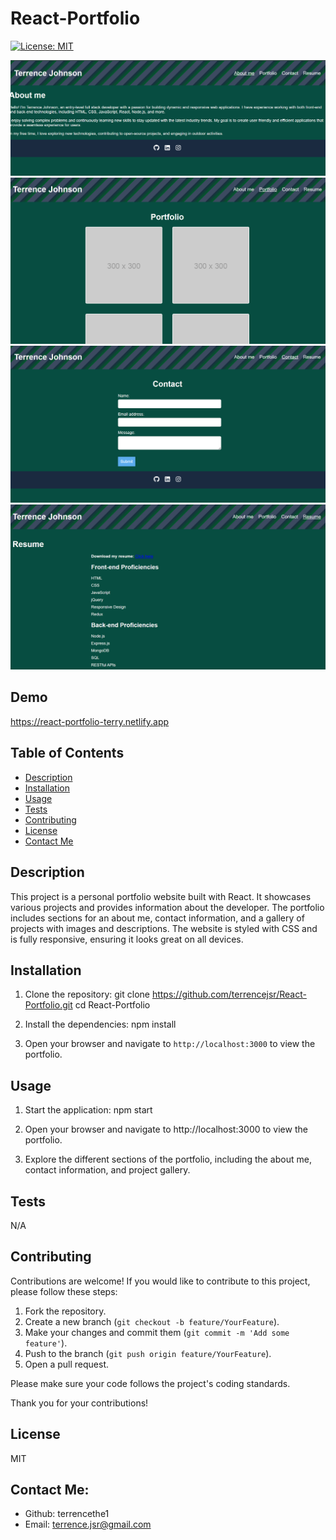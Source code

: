 # React-Portfolio


  [![License: MIT](https://img.shields.io/badge/License-MIT-yellow.svg)](https://opensource.org/licenses/MIT)
  

![Portfolio Screenshot](./images/screenshot1.png)
![Portfolio Screenshot](./images/screenshot2.png)
![Portfolio Screenshot](./images/screenshot3.png)
![Portfolio Screenshot](./images/screenshot4.png)
 
 
  ## Demo 
  https://react-portfolio-terry.netlify.app
  
 
  
  
  
  ## Table of Contents
  * [Description](#description)
  * [Installation](#installation)
  * [Usage](#usage)
  * [Tests](#tests)
  * [Contributing](#contributing)
  * [License](#license)
  * [Contact Me](#contact-me)
  
  ## Description 
  This project is a personal portfolio website built with React. It showcases various projects and provides information about the developer. The portfolio includes sections for an about me, contact information, and a gallery of projects with images and descriptions. The website is styled with CSS and is fully responsive, ensuring it looks great on all devices.


## Installation

1. Clone the repository:
git clone https://github.com/terrencejsr/React-Portfolio.git
cd React-Portfolio
   

2. Install the dependencies:
npm install
   

4. Open your browser and navigate to `http://localhost:3000` to view the portfolio.



  ## Usage 
  1. Start the application:
  npm start

  2. Open your browser and navigate to http://localhost:3000 to view the portfolio.

  3. Explore the different sections of the portfolio, including the about me, contact information, and project gallery.


  ## Tests 
  N/A
  
  
  ## Contributing 
  Contributions are welcome! If you would like to contribute to this project, please follow these steps:

  1. Fork the repository.
  2. Create a new branch (`git checkout -b feature/YourFeature`).
  3. Make your changes and commit them (`git commit -m 'Add some feature'`).
  4. Push to the branch (`git push origin feature/YourFeature`).
  5. Open a pull request.

  Please make sure your code follows the project's coding standards.

  Thank you for your contributions!


  ## License 
  MIT
  

  ## Contact Me:
  * Github: terrencethe1
  * Email: terrence.jsr@gmail.com
  
  
